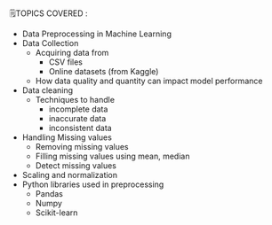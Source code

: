 🗒️TOPICS COVERED :

- Data Preprocessing in Machine Learning
- Data Collection 
    - Acquiring data from
        - CSV files
        - Online datasets (from Kaggle)
    - How data quality and quantity can impact model performance
- Data cleaning
    - Techniques to handle
        - incomplete data
        - inaccurate data
        - inconsistent data
- Handling Missing values
    - Removing missing values
    - Filling missing values using mean, median
    - Detect missing values
- Scaling and normalization
- Python libraries used in preprocessing
    - Pandas
    - Numpy
    - Scikit-learn

